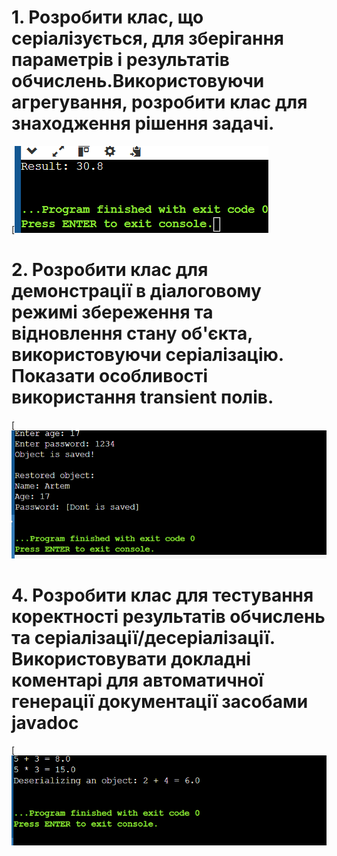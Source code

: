 # 1. Розробити клас, що серіалізується, для зберігання параметрів і результатів обчислень.Використовуючи агрегування, розробити клас для знаходження рішення задачі. 

[![](https://github.com/xxxx3423/javaproject11/blob/main/Pr2/img/1.png?raw=true)

# 2. Розробити клас для демонстрації в діалоговому режимі збереження та відновлення стану об'єкта, використовуючи серіалізацію. Показати особливості використання transient полів. 
[![](https://github.com/xxxx3423/javaproject11/blob/main/Pr2/img/2.png?raw=true)

# 4. Розробити клас для тестування коректності результатів обчислень та серіалізації/десеріалізації. Використовувати докладні коментарі для автоматичної генерації документації засобами javadoc

[![](https://github.com/xxxx3423/javaproject11/blob/main/Pr2/img/3.png?raw=true)

